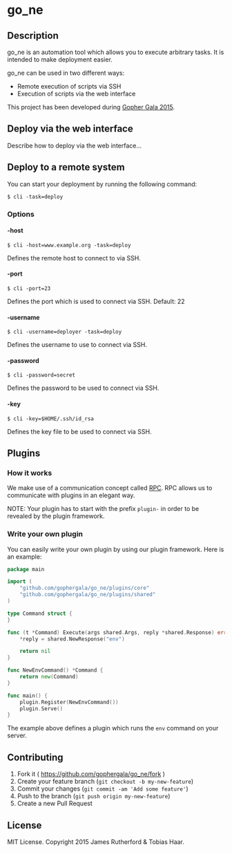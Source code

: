 # go_ne

## Description

go_ne is an automation tool which allows you to execute arbitrary tasks. It is intended
to make deployment easier.

go_ne can be used in two different ways:
* Remote execution of scripts via SSH
* Execution of scripts via the web interface

This project has been developed during [Gopher Gala 2015](http://gophergala.com/).

## Deploy via the web interface

Describe how to deploy via the web interface...

## Deploy to a remote system

You can start your deployment by running the following command:

```
$ cli -task=deploy
```

### Options

#### -host

```
$ cli -host=www.example.org -task=deploy
```

Defines the remote host to connect to via SSH.

#### -port

```
$ cli -port=23
```

Defines the port which is used to connect via SSH. Default: 22

#### -username

```
$ cli -username=deployer -task=deploy
```

Defines the username to use to connect via SSH.

#### -password

```
$ cli -password=secret
```

Defines the password to be used to connect via SSH.

#### -key

```
$ cli -key=$HOME/.ssh/id_rsa
```

Defines the key file to be used to connect via SSH.

## Plugins

### How it works

We make use of a communication concept called [RPC](http://en.wikipedia.org/wiki/Remote_procedure_call). RPC allows
us to communicate with plugins in an elegant way.

NOTE: Your plugin has to start with the prefix `plugin-` in order to be revealed by the plugin framework.

### Write your own plugin

You can easily write your own plugin by using our plugin framework. Here is an example:

```go
package main

import (
	"github.com/gophergala/go_ne/plugins/core"
	"github.com/gophergala/go_ne/plugins/shared"
)

type Command struct {
}

func (t *Command) Execute(args shared.Args, reply *shared.Response) error {
	*reply = shared.NewResponse("env")

	return nil
}

func NewEnvCommand() *Command {
	return new(Command)
}

func main() {
	plugin.Register(NewEnvCommand())
	plugin.Serve()
}
```

The example above defines a plugin which runs the `env` command on your server.

## Contributing

1. Fork it ( https://github.com/gophergala/go_ne/fork )
2. Create your feature branch (`git checkout -b my-new-feature`)
3. Commit your changes (`git commit -am 'Add some feature'`)
4. Push to the branch (`git push origin my-new-feature`)
5. Create a new Pull Request

## License

MIT License. Copyright 2015 James Rutherford & Tobias Haar.
